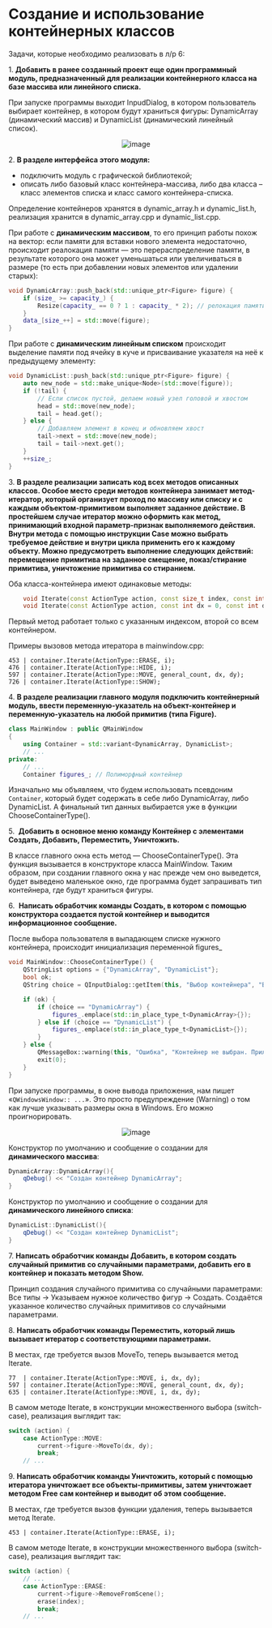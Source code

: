 # Создание и использование контейнерных классов

Задачи, которые необходимо реализовать в л/р 6:

1. **Добавить в ранее созданный проект еще один программный модуль, предназначенный для реализации контейнерного класса на базе массива или линейного списка.**

При запуске программы выходит InpudDialog, в котором пользователь выбирает контейнер, в котором будут храниться фигуры: DynamicArray (динамический массив) и DynamicList (динамический линейный список).
<div align="center">
  <img src="https://github.com/user-attachments/assets/299cf963-1e20-44d2-9ca5-896b148f4870" alt="image"> 
</div> 

2. **В разделе интерфейса этого модуля:**
* подключить модуль с графической библиотекой;
* описать либо базовый класс контейнера-массива, либо два класса – класс элементов списка и класс самого контейнера-списка.

Определение контейнеров хранятся в dynamic_array.h и dynamic_list.h, реализация хранится в dynamic_array.cpp и dynamic_list.cpp.

При работе с **динамическим массивом**, то его принцип работы похож на вектор: если памяти для вставки нового элемента недостаточно, происходит реалокация памяти — это перераспределение памяти, в результате которого она может уменьшаться или увеличиваться в размере (то есть при добавлении новых элементов или удалении старых):

```cpp
void DynamicArray::push_back(std::unique_ptr<Figure> figure) {
    if (size_ >= capacity_) {
        Resize(capacity_ == 0 ? 1 : capacity_ * 2); // релокация памяти
    }
    data_[size_++] = std::move(figure);
}
```

При работе с **динамическим линейным списком** происходит выделение памяти под ячейку  в куче и присваивание указателя на неё к предыдущему элементу:

```cpp
void DynamicList::push_back(std::unique_ptr<Figure> figure) {
    auto new_node = std::make_unique<Node>(std::move(figure));
    if (!tail) {
        // Если список пустой, делаем новый узел головой и хвостом
        head = std::move(new_node);
        tail = head.get();
    } else {
        // Добавляем элемент в конец и обновляем хвост
        tail->next = std::move(new_node);
        tail = tail->next.get();
    }
    ++size_;
}
```
3. **В разделе реализации записать код всех методов описанных классов. Особое место среди методов контейнера занимает метод-итератор, который организует проход по массиву или списку и с каждым объектом-примитивом выполняет заданное действие. В простейшем случае итератор можно оформить как метод, принимающий входной параметр-признак выполняемого действия. Внутри метода с помощью инструкции Case можно выбрать требуемое действие и внутри цикла применить его к каждому объекту. Можно предусмотреть выполнение следующих действий: перемещение примитива на заданное смещение, показ/стирание примитива, уничтожение примитива со стиранием.**

Оба класса-контейнера имеют одинаковые методы:
```cpp
    void Iterate(const ActionType action, const size_t index, const int dx = 0, const int dy = 0);
    void Iterate(const ActionType action, const int dx = 0, const int dy = 0);
```
Первый метод работает только с указанным индексом, второй со всем контейнером.

Примеры вызовов метода итератора в mainwindow.cpp:
```
453 | container.Iterate(ActionType::ERASE, i);
476 | container.Iterate(ActionType::HIDE, i); 
597 | container.Iterate(ActionType::MOVE, general_count, dx, dy);
726 | container.Iterate(ActionType::SHOW);
```

4. **В разделе реализации главного модуля подключить контейнерный модуль, ввести переменную-указатель на объект-контейнер и переменную-указатель на любой примитив (типа Figure).**
```cpp
class MainWindow : public QMainWindow 
{
    using Container = std::variant<DynamicArray, DynamicList>;
	// ...
private:
    // ...
    Container figures_; // Полиморфный контейнер
```
Изначально мы объявляем, что будем использовать псевдоним `Container`, который будет содержать в себе либо DynamicArray, либо DynamicList. А финальный тип данных выбирается уже в функции ChooseContainerType().

5.  **Добавить в основное меню команду Контейнер с элементами Создать, Добавить, Переместить, Уничтожить.**

В классе главного окна есть метод — ChooseContainerType(). Эта функция вызывается в конструкторе класса MainWindow. Таким образом, при создании главного окна у нас прежде чем оно выведется, будет выведено маленькое окно, где программа будет запрашивать тип контейнера, где будут храниться фигуры.

6.  **Написать обработчик команды Создать, в котором с помощью конструктора создается пустой контейнер и выводится информационное сообщение.**

После выбора пользователя в выпадающем списке нужного контейнера, происходит инициализация переменной figures_
```cpp
void MainWindow::ChooseContainerType() {
    QStringList options = {"DynamicArray", "DynamicList"};
    bool ok;
    QString choice = QInputDialog::getItem(this, "Выбор контейнера", "Выберите контейнер:", options, 0, false, &ok);

    if (ok) {
        if (choice == "DynamicArray") {
            figures_.emplace(std::in_place_type_t<DynamicArray>{});
        } else if (choice == "DynamicList") {
            figures_.emplace(std::in_place_type_t<DynamicList>{});  
        }
    } else {
        QMessageBox::warning(this, "Ошибка", "Контейнер не выбран. Приложение будет закрыто.");
        exit(0);
    }
}
```
При запуске программы, в окне вывода приложения, нам пишет «`QWindowsWindow:: ...`». Это просто предупреждение (Warning) о том как лучше указывать размеры окна в Windows. Его можно проигнорировать. 
<div align="center">
  <img src="https://github.com/user-attachments/assets/8a14d415-b3a4-4c38-8cdc-0ba3cbafa417" alt="image"> 
</div> 

Конструктор по умолчанию и сообщение о создании для **динамического массива**:
```cpp
DynamicArray::DynamicArray(){
    qDebug() << "Создан контейнер DynamicArray";
}
```

Конструктор по умолчанию и сообщение о создании для **динамического линейного списка**:
```cpp
DynamicList::DynamicList(){
    qDebug() << "Создан контейнер DynamicList";
}
```

7. **Написать обработчик команды Добавить, в котором создать случайный примитив со случайными параметрами, добавить его в контейнер и показать методом Show.**

Принцип создания случайного примитива со случайными параметрами: Все типы → Указываем нужное количество фигур → Создать. Создаётся указанное количество случайных примитивов со случайными параметрами.

8. **Написать обработчик команды Переместить, который лишь вызывает итератор с соответствующими параметрами.**

В местах, где требуется вызов MoveTo, теперь вызывается метод Iterate.

```
77  | container.Iterate(ActionType::MOVE, i, dx, dy);
597 | container.Iterate(ActionType::MOVE, general_count, dx, dy);
635 | container.Iterate(ActionType::MOVE, i, dx, dy);
```

В самом методе Iterate, в конструкции множественного выбора (switch-case), реализация выглядит так:
```cpp
switch (action) {
	case ActionType::MOVE:
		current->figure->MoveTo(dx, dy);
		break;
	// ...
```

9. **Написать обработчик команды Уничтожить, который с помощью итератора уничтожает все объекты-примитивы, затем уничтожает методом Free сам контейнер и выводит об этом сообщение.** 

В местах, где требуется вызов функции удаления, теперь вызывается метод Iterate.
```
453 | container.Iterate(ActionType::ERASE, i);
```

В самом методе Iterate, в конструкции множественного выбора (switch-case), реализация выглядит так:
```cpp
switch (action) {
	// ...
	case ActionType::ERASE:
		current->figure->RemoveFromScene();
		erase(index);
		break;
	// ...
```
